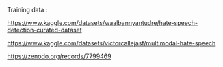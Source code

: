 Training data :

https://www.kaggle.com/datasets/waalbannyantudre/hate-speech-detection-curated-dataset

https://www.kaggle.com/datasets/victorcallejasf/multimodal-hate-speech

https://zenodo.org/records/7799469
